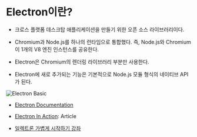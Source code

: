 # Electron이란?

- 크로스 플랫폼 데스크탑 애플리케이션을 만들기 위한 오픈 소스 라이브러리이다.

- Chromium과 Node.js를 하나의 런타임으로 통합했다. 즉, Node.js와 Chromium이 1개의 V8 엔진 인스턴스를 공유한다.

- Electron은 Chromium의 렌더링 라이브러리 부분만 사용한다. 

- Electron에 새로 추가되는 기능은 기본적으로 Node.js 모듈 형식의 네이티브 API가 된다.

![Electron Basic](https://www.dropbox.com/s/wy9p5tm1qn33mqr/kinney_1_01.png?raw=1)

- [Electron Documentation](https://electronjs.org/docs)

- [Electron In Action](https://freecontent.manning.com/electron-in-action-article-1/): Article

- [일렉트론 가볍게 시작하기 강좌](https://www.youtube.com/watch?v=kvV9yGXpAT0&list=PLO5I7_31L6v7YCj4OfjA7xZeA-W1EH3bD&index=6)